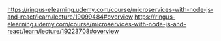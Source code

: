 https://ringus-elearning.udemy.com/course/microservices-with-node-js-and-react/learn/lecture/19099484#overview
https://ringus-elearning.udemy.com/course/microservices-with-node-js-and-react/learn/lecture/19223708#overview